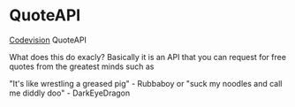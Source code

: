 # QuoteAPI
[Codevision](https://codevision.org/) QuoteAPI

What does this do exacly? Basically it is an API that you can request for free quotes from the greatest minds such as 

"It's like wrestling a greased pig" - Rubbaboy or "suck my noodles and call me diddly doo" - DarkEyeDragon
